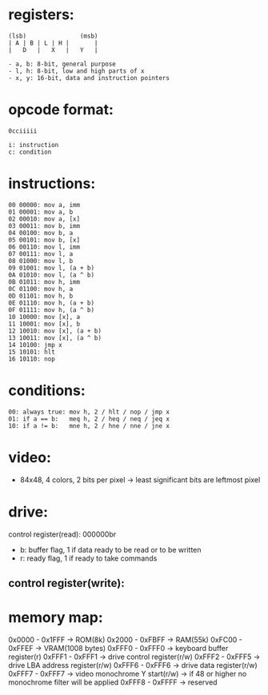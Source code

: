 # registers:

```
(lsb)               (msb)
| A | B | L | H |       |
|   D   |   X   |   Y   |

- a, b: 8-bit, general purpose
- l, h: 8-bit, low and high parts of x
- x, y: 16-bit, data and instruction pointers
```

# opcode format:

```
0cciiiii

i: instruction
c: condition
```

# instructions:

```
00 00000: mov a, imm
01 00001: mov a, b
02 00010: mov a, [x]
03 00011: mov b, imm
04 00100: mov b, a
05 00101: mov b, [x]
06 00110: mov l, imm
07 00111: mov l, a
08 01000: mov l, b
09 01001: mov l, (a + b)
0A 01010: mov l, (a ^ b)
0B 01011: mov h, imm
0C 01100: mov h, a
0D 01101: mov h, b
0E 01110: mov h, (a + b)
0F 01111: mov h, (a ^ b)
10 10000: mov [x], a
11 10001: mov [x], b
12 10010: mov [x], (a + b)
13 10011: mov [x], (a ^ b)
14 10100: jmp x
15 10101: hlt
16 10110: nop
```

# conditions:

```
00: always true: mov h, 2 / hlt / nop / jmp x
01: if a == b:   meq h, 2 / heq / neq / jeq x
10: if a != b:   mne h, 2 / hne / nne / jne x
```

# video:

- 84x48, 4 colors, 2 bits per pixel -> least significant bits are leftmost pixel

# drive:

control register(read): 000000br
- b: buffer flag, 1 if data ready to be read or to be written
- r: ready flag, 1 if ready to take commands

control register(write):
- 

# memory map:

0x0000 - 0x1FFF -> ROM(8k)
0x2000 - 0xFBFF -> RAM(55k)
0xFC00 - 0xFFEF -> VRAM(1008 bytes)
0xFFF0 - 0xFFF0 -> keyboard buffer register(r)
0xFFF1 - 0xFFF1 -> drive control register(r/w)
0xFFF2 - 0xFFF5 -> drive LBA address register(r/w)
0xFFF6 - 0xFFF6 -> drive data register(r/w)
0xFFF7 - 0xFFF7 -> video monochrome Y start(r/w) -> if 48 or higher no monochrome filter will be applied
0xFFF8 - 0xFFFF -> reserved
